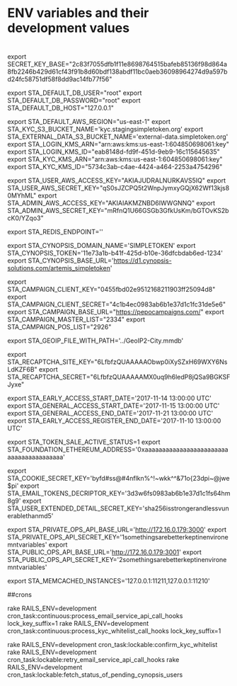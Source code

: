 # ENV variables and their development values
#

export SECRET_KEY_BASE="2c83f7055dfb1f11e8698764515bafeb85136f98d864a8fb2246b429d61cf43f91b8d60bdf138abdf11bc0aeb36098964274d9a597bd24fc58751df58f8dd9ac14fb77f56"

export STA_DEFAULT_DB_USER="root"
export STA_DEFAULT_DB_PASSWORD="root"
export STA_DEFAULT_DB_HOST="127.0.0.1"

export STA_DEFAULT_AWS_REGION="us-east-1"
export STA_KYC_S3_BUCKET_NAME='kyc.stagingsimpletoken.org'
export STA_EXTERNAL_DATA_S3_BUCKET_NAME='external-data.simpletoken.org'
export STA_LOGIN_KMS_ARN="arn:aws:kms:us-east-1:604850698061:key"
export STA_LOGIN_KMS_ID="eab8148d-fd9f-451d-9eb9-16c115645635"
export STA_KYC_KMS_ARN="arn:aws:kms:us-east-1:604850698061:key"
export STA_KYC_KMS_ID="5734c3ab-c4ae-4424-a464-2253a4754296"

export STA_USER_AWS_ACCESS_KEY="AKIAJUDRALNURKAVS5IQ"
export STA_USER_AWS_SECRET_KEY="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"
export STA_ADMIN_AWS_ACCESS_KEY="AKIAIAKMZNBD6IWWGNNQ"
export STA_ADMIN_AWS_SECRET_KEY="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"

export STA_REDIS_ENDPOINT=''

export STA_CYNOPSIS_DOMAIN_NAME='SIMPLETOKEN'
export STA_CYNOPSIS_TOKEN='11e73a1b-b41f-425d-b10e-36dfcbdab6ed-1234'
export STA_CYNOPSIS_BASE_URL='https://d1.cynopsis-solutions.com/artemis_simpletoken'

export STA_CAMPAIGN_CLIENT_KEY="0455fbd02e9512168211903ff25094d8"
export STA_CAMPAIGN_CLIENT_SECRET="4c1b4ec0983ab6b1e37d1c1fc31de5e6"
export STA_CAMPAIGN_BASE_URL="https://pepocampaigns.com/"
export STA_CAMPAIGN_MASTER_LIST="2334"
export STA_CAMPAIGN_POS_LIST="2926"

export STA_GEOIP_FILE_WITH_PATH='../GeoIP2-City.mmdb'

export STA_RECAPTCHA_SITE_KEY="6LfbfzQUAAAAAObwp0iXySZxH69WXY6NsLdKZF6B"
export STA_RECAPTCHA_SECRET="6LfbfzQUAAAAAMX0uq9h6ledP8jQSa9BGKSFJyxe"

export STA_EARLY_ACCESS_START_DATE='2017-11-14 13:00:00 UTC'
export STA_GENERAL_ACCESS_START_DATE='2017-11-15 13:00:00 UTC'
export STA_GENERAL_ACCESS_END_DATE='2017-11-21 13:00:00 UTC'
export STA_EARLY_ACCESS_REGISTER_END_DATE='2017-11-10 13:00:00 UTC'

export STA_TOKEN_SALE_ACTIVE_STATUS=1
export STA_FOUNDATION_ETHEREUM_ADDRESS='0xaaaaaaaaaaaaaaaaaaaaaaaaaaaaaaaaaaaaaaaa'

export STA_COOKIE_SECRET_KEY='byfd#ss@#4nflkn%^!~wkk^^&71o{23dpi~@jwe$pi'
export STA_EMAIL_TOKENS_DECRIPTOR_KEY='3d3w6fs0983ab6b1e37d1c1fs64hm8g9'
export STA_USER_EXTENDED_DETAIL_SECRET_KEY='sha256isstrongerandlessvunerablethanmd5'

export STA_PRIVATE_OPS_API_BASE_URL='http://172.16.0.179:3000'
export STA_PRIVATE_OPS_API_SECRET_KEY='1somethingsarebetterkeptinenvironemntvariables'
export STA_PUBLIC_OPS_API_BASE_URL='http://172.16.0.179:3001'
export STA_PUBLIC_OPS_API_SECRET_KEY='2somethingsarebetterkeptinenvironemntvariables'

export STA_MEMCACHED_INSTANCES='127.0.0.1:11211,127.0.0.1:11210'

##crons

rake RAILS_ENV=development cron_task:continuous:process_email_service_api_call_hooks lock_key_suffix=1
rake RAILS_ENV=development cron_task:continuous:process_kyc_whitelist_call_hooks lock_key_suffix=1

rake RAILS_ENV=development cron_task:lockable:confirm_kyc_whitelist
rake RAILS_ENV=development cron_task:lockable:retry_email_service_api_call_hooks
rake RAILS_ENV=development cron_task:lockable:fetch_status_of_pending_cynopsis_users



